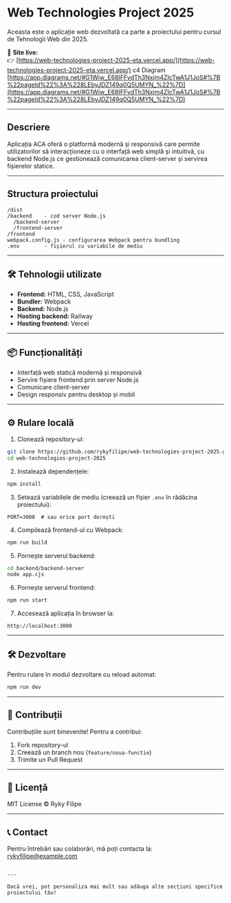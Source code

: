
# Web Technologies Project 2025

Aceasta este o aplicație web dezvoltată ca parte a proiectului pentru cursul de Tehnologii Web din 2025.

🔗 **Site live:**  
👉 [https://web-technologies-project-2025-eta.vercel.app/](https://web-technologies-project-2025-eta.vercel.app/)
c4 Diagram [https://app.diagrams.net/#G1Wiw_E68IFFvdTh3Nxjm4ZIcTwA1J1JoS#%7B%22pageId%22%3A%228LEbyJDZ149q0Q5UMYN_%22%7D](https://app.diagrams.net/#G1Wiw_E68IFFvdTh3Nxjm4ZIcTwA1J1JoS#%7B%22pageId%22%3A%228LEbyJDZ149q0Q5UMYN_%22%7D)

---

## Descriere

Aplicația ACA oferă o platformă modernă și responsivă care permite utilizatorilor să interacționeze cu o interfață web simplă și intuitivă, cu backend Node.js ce gestionează comunicarea client-server și servirea fișierelor statice.

---

## Structura proiectului

```
/dist
/backend    - cod server Node.js
  /backend-server
  /frontend-server
/frontend    
webpack.config.js - configurarea Webpack pentru bundling
.env        - fișierul cu variabile de mediu

````

---

## 🛠️ Tehnologii utilizate

- **Frontend:** HTML, CSS, JavaScript  
- **Bundler:** Webpack  
- **Backend:** Node.js  
- **Hosting backend:** Railway
-  **Hosting frontend:** Vercel

---

## 📦 Funcționalități

- Interfață web statică modernă și responsivă  
- Servire fișiere frontend prin server Node.js  
- Comunicare client-server  
- Design responsiv pentru desktop și mobil  

---

## ⚙️ Rulare locală

1. Clonează repository-ul:

```bash
git clone https://github.com/rykyfilipe/web-technologies-project-2025.git
cd web-technologies-project-2025
````

2. Instalează dependențele:

```bash
npm install
```

3. Setează variabilele de mediu (creează un fișier `.env` în rădăcina proiectului):

```
PORT=3000  # sau orice port dorești
```

4. Compilează frontend-ul cu Webpack:

```bash
npm run build
```
5. Pornește serverul backend:

```bash
cd backend/backend-server
node app.cjs
```

6. Pornește serverul frontend:

```bash
npm run start
```


7. Accesează aplicația în browser la:

```
http://localhost:3000
```

---

## 🛠️ Dezvoltare

Pentru rulare în modul dezvoltare cu reload automat:

```bash
npm run dev
```

---


## 🤝 Contribuții

Contribuțiile sunt binevenite! Pentru a contribui:

1. Fork repository-ul
2. Creează un branch nou (`feature/noua-functie`)
3. Trimite un Pull Request

---

## 📄 Licență

MIT License © Ryky Filipe

---

## 📞 Contact

Pentru întrebări sau colaborări, mă poți contacta la: [rykyfilipe@example.com](mailto:rykyfilipe@example.com)

```

---

Dacă vrei, pot personaliza mai mult sau adăuga alte secțiuni specifice proiectului tău!
```
